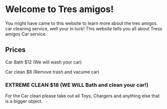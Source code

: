 # Welcome to Tres amigos!

You might have came to this website to learn more about the tres amigos car cleaning service, well your in  luck!
This website tells you all about Tress amigos Car service.



## Prices

Car Bath $12 (We will wash your car)                                

Car clean $8 (Remove trash and vacume car)

### EXTREME CLEAN $18 (WE WILL Bath and clean your car!)

For the Car clean please take out all Toys, Chargers and anything else that is a bigger object.
